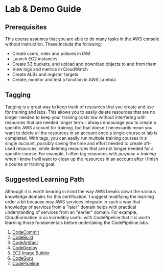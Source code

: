 # Lab & Demo Guide

## Prerequisites

This course assumes that you are able to do many tasks in the AWS console without instruction.
These include the following:

- Create users, roles and policies in IAM
- Launch EC2 instances
- Create S3 buckets, and upload and download objects to and from them
- View logs and metrics in CloudWatch
- Create ALBs and register targets
- Create, monitor and test a function in AWS Lambda

## Tagging

Tagging is a great way to keep track of resources that you create and use for training and labs.
This allows you to easily delete resources that are no longer needed to keep your training
costs low without interfering with resources that are needed longer term.  I always encourage you
to create a specific AWS account for training, but that doesn't necessarily mean you want to
delete all the resources in an account once a single course or lab is completed.  With tags, you can
easily run multiple training courses in a single account, possibly saving the time and effort
needed to create oft-used resources, while deleting resources that are not longer needed for a
specific course. For example, I often tag resources with *purpose = training* when I know I will
want to clean up the resources in an account after I finish a course or training goal.

## Suggested Learning Path

Although it is worth bearing in mind the way AWS breaks down the various knowledge domains for this
certification, I suggest modifying the learning order a bit because may AWS services integrate in
such a way that knowledge of services from a "later" domain helps with practical understanding of
services from an "earlier" domain.  For example, CloudFormation is so incredibly useful with
CodePipeline that it is worth learning those fundamentals before undertaking the CodePipeline labs.

1. [CodeCommit](./code-commit.md)
1. [CodeBuild](./code-build.md)
1. [CodeArtifact](./code-artifact.md)
1. [CodeDeploy](./code-deploy.md)
1. [EC2 Image Builder](./code-deploy.md)
1. [CodeGuru](./code-guru.md)
1. [CodePipeline](./code-pipeline.md)
